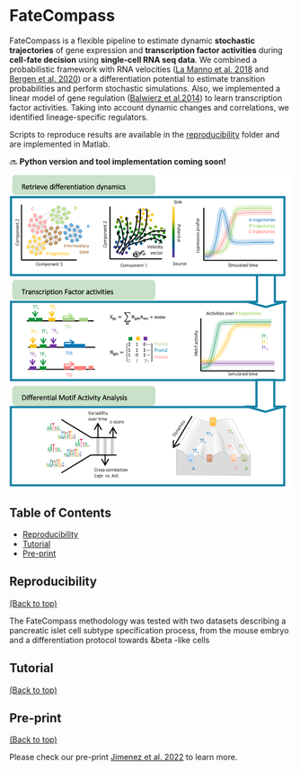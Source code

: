 # FateCompass

FateCompass is a flexible pipeline to estimate dynamic **stochastic trajectories** of gene expression and **transcription factor activities** during **cell-fate decision** using **single-cell RNA seq data**. We combined a probabilistic framework with RNA velocities ([La Manno et al. 2018](https://doi.org/10.1038/s41586-018-0414-6) and [Bergen et al. 2020](https://doi.org/10.1038/s41586-018-0414-6)) or a differentiation potential to estimate transition probabilities and perform stochastic simulations. Also, we implemented a linear model of gene regulation ([Balwierz et al.2014](http://www.genome.org/cgi/doi/10.1101/gr.169508.113)) to learn transcription factor activities. Taking into account dynamic changes and correlations, we identified lineage-specific regulators. 

Scripts to reproduce results are available in the [reproducibility](reproducibility/scripts/) folder and are implemented in Matlab. 

:soon: **Python version and tool implementation coming soon!**

![](images/fatecompass.png)

## Table of Contents

- [Reproducibility](#reproducibility)
- [Tutorial](#tutorial)
- [Pre-print](#pre-print)

## Reproducibility 

[(Back to top)](#table-of-contents)

The FateCompass methodology was tested with two datasets describing a pancreatic islet cell subtype specification process, from the mouse embryo and a differentiation protocol towards &beta -like cells

## Tutorial 

[(Back to top)](#table-of-contents)

## Pre-print

[(Back to top)](#table-of-contents)

Please check our pre-print [Jimenez et al. 2022](https://doi.org/10.1101/2022.04.01.486696) to learn more. 